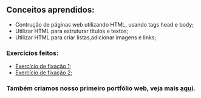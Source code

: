 ## Conceitos aprendidos:
 - Contrução de páginas web utilizando HTML, usando tags head e body;
 - Utilizar HTML para estruturar títulos e textos;
 - Utilizar HTML para criar listas,adicionar imagens e links; 
### Exercícios feitos:
 - [Exercício de fixação 1](https://github.com/lucas-da-silva/trybe-exercicios/tree/main/01-fundamentos/bloco-03-introdu%C3%A7ao-a-html-e-css/dia-01-html-e-css-estruturas-de-pagina/exercicio-de-fixacao-01);
 - [Exercício de fixação 2](https://github.com/lucas-da-silva/trybe-exercicios/tree/main/01-fundamentos/bloco-03-introdu%C3%A7ao-a-html-e-css/dia-01-html-e-css-estruturas-de-pagina/exercicio-de-fixacao-02);

### Também criamos nosso primeiro portfólio web, veja mais [aqui](https://lucas-da-silva.github.io/). 
